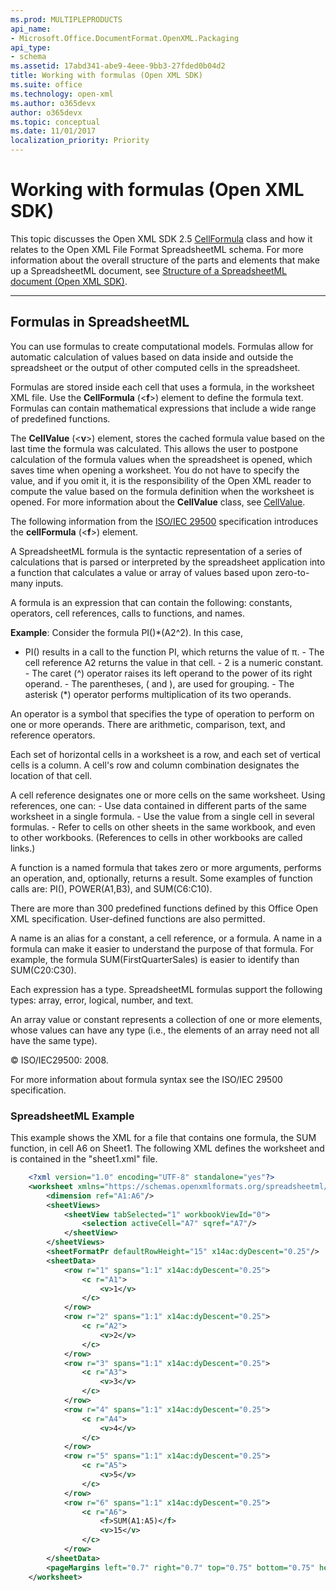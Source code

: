 ```yaml
---
ms.prod: MULTIPLEPRODUCTS
api_name:
- Microsoft.Office.DocumentFormat.OpenXML.Packaging
api_type:
- schema
ms.assetid: 17abd341-abe9-4eee-9bb3-27fded0b04d2
title: Working with formulas (Open XML SDK)
ms.suite: office
ms.technology: open-xml
ms.author: o365devx
author: o365devx
ms.topic: conceptual
ms.date: 11/01/2017
localization_priority: Priority
---
```

# Working with formulas (Open XML SDK)

This topic discusses the Open XML SDK 2.5 [CellFormula](https://msdn.microsoft.com/library/office/documentformat.openxml.spreadsheet.cellformula.aspx) class and how it relates to the
Open XML File Format SpreadsheetML schema. For more information about
the overall structure of the parts and elements that make up a
SpreadsheetML document, see [Structure of a
SpreadsheetML document (Open XML
SDK)](structure-of-a-spreadsheetml-document.md).


--------------------------------------------------------------------------------
## Formulas in SpreadsheetML
You can use formulas to create computational models. Formulas allow for
automatic calculation of values based on data inside and outside the
spreadsheet or the output of other computed cells in the spreadsheet.

Formulas are stored inside each cell that uses a formula, in the
worksheet XML file. Use the **CellFormula**
(\<**f**\>) element to define the formula text.
Formulas can contain mathematical expressions that include a wide range
of predefined functions.

The **CellValue** (\<**v**\>) element, stores the cached formula value
based on the last time the formula was calculated. This allows the user
to postpone calculation of the formula values when the spreadsheet is
opened, which saves time when opening a worksheet. You do not have to
specify the value, and if you omit it, it is the responsibility of the
Open XML reader to compute the value based on the formula definition
when the worksheet is opened. For more information about the **CellValue** class, see [CellValue](https://msdn.microsoft.com/library/office/documentformat.openxml.spreadsheet.cellvalue.aspx).

The following information from the [ISO/IEC 29500](https://www.iso.org/iso/iso_catalogue/catalogue_tc/catalogue_detail.htm?csnumber=51463)
specification introduces the **cellFormula**
(\<**f**\>) element.

A SpreadsheetML formula is the syntactic representation of a series of
calculations that is parsed or interpreted by the spreadsheet
application into a function that calculates a value or array of values
based upon zero-to-many inputs.

A formula is an expression that can contain the following: constants,
operators, cell references, calls to functions, and names.

**Example**: Consider the formula PI()\*(A2^2). In this case,
- PI() results in a call to the function PI, which returns the value
of π.
- The cell reference A2 returns the value in that cell.
- 2 is a numeric constant.
- The caret (^) operator raises its left operand to the power of its
right operand.
- The parentheses, ( and ), are used for grouping.
- The asterisk (\*) operator performs multiplication of its two
operands.

An operator is a symbol that specifies the type of operation to perform
on one or more operands. There are arithmetic, comparison, text, and
reference operators.

Each set of horizontal cells in a worksheet is a row, and each set of
vertical cells is a column. A cell's row and column combination
designates the location of that cell.

A cell reference designates one or more cells on the same worksheet.
Using references, one can:
- Use data contained in different parts of the same worksheet in a
single formula.
- Use the value from a single cell in several formulas.
- Refer to cells on other sheets in the same workbook, and even to
other workbooks. (References to cells in other workbooks are called
links.)

A function is a named formula that takes zero or more arguments,
performs an operation, and, optionally, returns a result. Some examples
of function calls are: PI(), POWER(A1,B3), and SUM(C6:C10).

There are more than 300 predefined functions defined by this Office Open
XML specification. User-defined functions are also permitted.

A name is an alias for a constant, a cell reference, or a formula. A
name in a formula can make it easier to understand the purpose of that
formula. For example, the formula SUM(FirstQuarterSales) is easier to
identify than SUM(C20:C30).

Each expression has a type. SpreadsheetML formulas support the following
types: array, error, logical, number, and text.

An array value or constant represents a collection of one or more
elements, whose values can have any type (i.e., the elements of an array
need not all have the same type).

© ISO/IEC29500: 2008.

For more information about formula syntax see the ISO/IEC 29500
specification.

### SpreadsheetML Example

This example shows the XML for a file that contains one formula, the SUM
function, in cell A6 on Sheet1. The following XML defines the worksheet
and is contained in the "sheet1.xml" file.

```xml
    <?xml version="1.0" encoding="UTF-8" standalone="yes"?>
    <worksheet xmlns="https://schemas.openxmlformats.org/spreadsheetml/2006/main" xmlns:r="https://schemas.openxmlformats.org/officeDocument/2006/relationships" xmlns:mc="https://schemas.openxmlformats.org/markup-compatibility/2006" mc:Ignorable="x14ac" xmlns:x14ac="https://schemas.microsoft.com/office/spreadsheetml/2009/9/ac">
        <dimension ref="A1:A6"/>
        <sheetViews>
            <sheetView tabSelected="1" workbookViewId="0">
                <selection activeCell="A7" sqref="A7"/>
            </sheetView>
        </sheetViews>
        <sheetFormatPr defaultRowHeight="15" x14ac:dyDescent="0.25"/>
        <sheetData>
            <row r="1" spans="1:1" x14ac:dyDescent="0.25">
                <c r="A1">
                    <v>1</v>
                </c>
            </row>
            <row r="2" spans="1:1" x14ac:dyDescent="0.25">
                <c r="A2">
                    <v>2</v>
                </c>
            </row>
            <row r="3" spans="1:1" x14ac:dyDescent="0.25">
                <c r="A3">
                    <v>3</v>
                </c>
            </row>
            <row r="4" spans="1:1" x14ac:dyDescent="0.25">
                <c r="A4">
                    <v>4</v>
                </c>
            </row>
            <row r="5" spans="1:1" x14ac:dyDescent="0.25">
                <c r="A5">
                    <v>5</v>
                </c>
            </row>
            <row r="6" spans="1:1" x14ac:dyDescent="0.25">
                <c r="A6">
                    <f>SUM(A1:A5)</f>
                    <v>15</v>
                </c>
            </row>
        </sheetData>
        <pageMargins left="0.7" right="0.7" top="0.75" bottom="0.75" header="0.3" footer="0.3"/>
    </worksheet>
```
